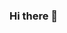 ### Hi there 👋
<!---
Here are some ideas to get you started:

- 🔭 I’m currently working on 
- 🌱 I’m currently learning 
- 👯 I’m looking to collaborate on 
- 🤔 I’m looking for help with 
- 💬 Ask me about
- 📫 How to reach me:
- 😄 Pronouns: She/Her
- ⚡ Fun fact:  -->